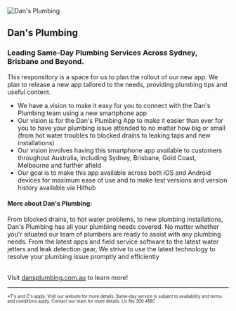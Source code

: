 
![Dan's Plumbing](https://github.com/Dans-Plumbing/Dans-Plumbing/blob/main/Dan's-Plumbing-Logo.png)

## Dan's Plumbing
### Leading Same-Day Plumbing Services Across Sydney, Brisbane and Beyond. 

This responsitory is a space for us to plan the rollout of our new app. We plan to release a new app tailored to the needs, providing plumbing tips and useful content.

* We have a vision to make it easy for you to connect with the Dan's Plumbing team using a new smartphone app
* Our vision is for the Dan's Plumbing App to make it easier than ever for you to have your plumbing issue attended to no matter how big or small (from hot water troubles to blocked drains to leaking taps and new installations)
* Our vision involves having this smartphone app available to customers throughout Australia, including Sydney, Brisbane, Gold Coast, Melbourne and further afield
* Our goal is to make this app available across both iOS and Android devices for maximum ease of use and to make test versions and version history available via Hithub

<h4>More about Dan's Plumbing: </h4>
From blocked drains, to hot water problems, to new plumbing installations, Dan's Plumbing has all your plumbing needs covered. No matter whether you'r situated our team of plumbers are ready to assist with any plumbing needs. From the latest apps and field service software to the latest water jetters and leak detection gear, We strive to use the latest technology to resolve your plumbing issue promptly and efficiently
<br><br>


Visit [dansplumbing.com.au](https://www.dansplumbing.com.au) to learn more!

----
<sub><sup>*T's and C's apply. Visit our website for more details. Same-day service is subject to availability and terms and conditions apply. Contact our team for more details. Lic No 300 418C</sup></sup>
